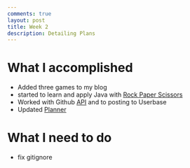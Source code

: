 ```yaml
---
comments: true
layout: post
title: Week 2
description: Detailing Plans
---
```


# What I accomplished
- Added three games to my blog
- started to learn and apply Java with [Rock Paper Scissors](/2023/08/23/Java-Notebook_IPYNB_2_.html)
- Worked with Github [API](http://0.0.0.0:4200/csa_blog/api) and to posting to Userbase
- Updated [Planner](/planner)

# What I need to do
- fix gitignore
